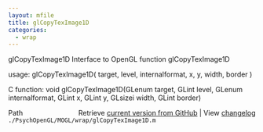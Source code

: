 ```yaml
---
layout: mfile
title: glCopyTexImage1D
categories:
  - wrap
---
```


glCopyTexImage1D  Interface to OpenGL function glCopyTexImage1D

usage:  glCopyTexImage1D\( target, level, internalformat, x, y, width, border \)

C function:  void glCopyTexImage1D\(GLenum target, GLint level, GLenum internalformat, GLint x, GLint y, GLsizei width, GLint border\)


<div class="code_header" style="text-align:right;">
  <span style="float:left;">Path&nbsp;&nbsp;</span> <span class="counter">Retrieve <a href=
  "https://raw.github.com/Psychtoolbox-3/Psychtoolbox-3/beta/./PsychOpenGL/MOGL/wrap/glCopyTexImage1D.m">current version from GitHub</a> | View <a href=
  "https://github.com/Psychtoolbox-3/Psychtoolbox-3/commits/beta/./PsychOpenGL/MOGL/wrap/glCopyTexImage1D.m">changelog</a></span>
</div>
<div class="code">
  <code>./PsychOpenGL/MOGL/wrap/glCopyTexImage1D.m</code>
</div>
